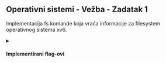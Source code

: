 Operativni sistemi - Vežba - Zadatak 1
---

Implementacija fs komande koja vraća informacije za filesystem operativnog sistema xv6.

<details>
  <summary><h4>Implementirani flag-ovi</h4></summary>

- -db   (ili --data-block) - ispisuje ukupan broj blokova na data delu diska
- -ob   (ili --occupied-block) - ispisuje ukupan broj popunjenih blokova na disku (gleda se samo data deo)
- -fb   (ili --free-block) - ispisuje ukupan broj slobodnoh blokova na disku
- -ec   (ili --entry-count) - ispisuje ukupan broj fajlova, direktorijuma i uređaja na disku
- -dc   (ili --directory-count) - ispisuje ukupan broj direktorijuma na disku
- -fc   (ili --file-count) - ispisuje ukupan broj fajlova na disku
- -devc (ili --device-count) - ispisuje ukupan broj uređaja na disku
- -fs   (ili --files-size) - ispisuje ukupnu veličinu u bajtovima koju sadrže svi fajlovi
- -fos  (ili --files-occupied-size) - ispisuje ukupnu veličinu u bajtovima koju zauzimaju fajlovi na disku

</details>